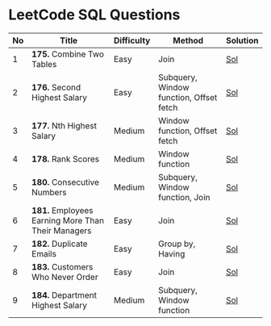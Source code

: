 # LeetCode SQL Questions

| No | Title                      | Difficulty | Method                                  | Solution |
|----|----------------------------|------------|-----------------------------------------|----------|
| 1  | __175.__ Combine Two Tables    | Easy       | Join                                    |[Sol](175-Combine-Two-Tables.sql)      |
| 2  | __176.__ Second Highest Salary | Easy       | Subquery, Window function, Offset fetch |[Sol](176-Second-Highest-Salary.sql)           |
| 3  | __177.__ Nth Highest Salary    | Medium     | Window function, Offset fetch           |[Sol](177-Nth-Highest-Salary.sql)          |
| 4  | __178.__ Rank Scores           | Medium     | Window function                         |[Sol](178-Rank-Scores.sql)          |
| 5  | __180.__ Consecutive Numbers   | Medium     | Subquery, Window function, Join         |[Sol](180-Consecutive-Numbers.sql)          |
| 6  | __181.__ Employees Earning More Than Their Managers | Easy | Join |[Sol](181-Employees-Earning-More-Than-Their-Managers.sql)|
| 7  | __182.__ Duplicate Emails      | Easy    | Group by, Having         |[Sol](182-Duplicate-Emails.sql)          |
| 8  | __183.__ Customers Who Never Order | Easy    | Join                 |[Sol](183-Customers-Who-Never-Order.sql) |
| 9  | __184.__ Department Highest Salary | Medium  | Subquery, Window function              |[Sol](184-Department-Highest-Salary.sql) |
